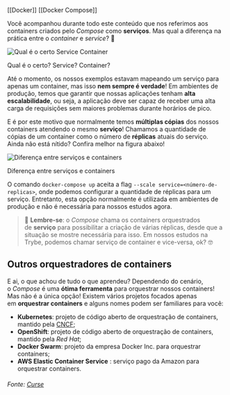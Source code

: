 [[Docker]]
[[Docker Compose]]

Você acompanhou durante todo este conteúdo que nos referimos aos containers criados pelo _Compose_ como **serviços**. Mas qual a diferença na prática entre o _container_ e _service_? 🤔

![Qual é o certo Service Container](https://content-assets.betrybe.com/prod/Qual%20%C3%A9%20o%20certo%20Service%20Container.gif)

Qual é o certo? Service? Container?

Até o momento, os nossos exemplos estavam mapeando um serviço para apenas um container, mas isso **nem sempre é verdade**! Em ambientes de produção, temos que garantir que nossas aplicações tenham **alta escalabilidade**, ou seja, a aplicação deve ser capaz de receber uma alta carga de requisições sem maiores problemas durante horários de pico.

E é por este motivo que normalmente temos **múltiplas cópias** dos nossos containers atendendo o mesmo **serviço**! Chamamos a quantidade de cópias de um container como o número de **réplicas** atuais do serviço. Ainda não está nítido? Confira melhor na figura abaixo!

![Diferença entre serviços e containers](https://content-assets.betrybe.com/prod/Diferen%C3%A7a%20entre%20servi%C3%A7os%20e%20containers.png)

Diferença entre serviços e containers

O comando `docker-compose up` aceita a flag `--scale service=<número-de-replicas>`, onde podemos configurar a quantidade de réplicas para um serviço. Entretanto, esta opção normalmente é utilizada em ambientes de produção e não é necessária para nossos estudos agora.

> 🧠 **Lembre-se**: o _Compose_ chama os containers orquestrados de **serviço** para possibilitar a criação de várias réplicas, desde que a situação se mostre necessária para isso. Em nossos estudos na Trybe, podemos chamar serviço de container e vice-versa, ok? 🤓

## Outros orquestradores de containers

E ai, o que achou de tudo o que aprendeu? Dependendo do cenário, o _Compose_ é uma **ótima ferramenta** para orquestrar nossos containers! Mas não é a única opção! Existem vários projetos focados apenas em **orquestrar containers** e alguns nomes podem ser familiares para você:

-   **Kubernetes**: projeto de código aberto de orquestração de containers, mantido pela [CNCF](https://www.cncf.io/);
-   **OpenShift**: projeto de código aberto de orquestração de containers, mantido pela _Red Hat_;
-   **Docker Swarm**: projeto da empresa Docker Inc. para orquestrar containers;
-   **AWS Elastic Container Service** : serviço pago da Amazon para orquestrar containers.



###### Fonte: [Curse](https://app.betrybe.com/learn/course/5e938f69-6e32-43b3-9685-c936530fd326/module/94d0e996-1827-4fbc-bc24-c99fb592925b/section/5987fa2d-0d04-45b2-9d91-1c2ffce09862/day/2f1a5c4d-74b1-488a-8d9b-408682c93724/lesson/ef152506-8e4b-474e-9bcf-9836061afbe6)